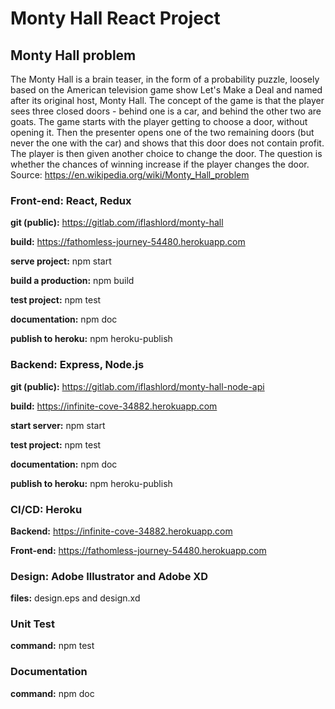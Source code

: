 # Monty Hall React Project

## Monty Hall problem

 The Monty Hall is a brain teaser, in the form of a probability puzzle,
loosely based on the American television game show Let's Make a Deal and named after its original host, Monty Hall.
The concept of the game is that the player sees three closed doors - behind one is a car, and behind the other two are goats. The game starts with the player getting to choose a door, without opening it. Then the presenter opens one of the two remaining doors (but never the one with the car) and shows that this door does not contain profit. The player is then given another choice to change the door.
The question is whether the chances of winning increase if the player changes the door.
Source: https://en.wikipedia.org/wiki/Monty_Hall_problem


### Front-end: React, Redux

**git (public):** https://gitlab.com/iflashlord/monty-hall

**build:** https://fathomless-journey-54480.herokuapp.com



**serve project:** npm start

**build a production:** npm build

**test project:**  npm test

**documentation:**  npm doc

**publish to heroku:**  npm heroku-publish  



### Backend: Express, Node.js

**git (public):** https://gitlab.com/iflashlord/monty-hall-node-api

**build:** https://infinite-cove-34882.herokuapp.com



**start server:**  npm start

**test project:**  npm test

**documentation:**  npm doc

**publish to heroku:**  npm heroku-publish  

 

### CI/CD: Heroku

**Backend:** https://infinite-cove-34882.herokuapp.com

**Front-end:** https://fathomless-journey-54480.herokuapp.com



### Design: Adobe Illustrator and Adobe XD

**files:** design.eps and design.xd



### Unit Test

**command:** npm test



### Documentation

**command:** npm doc



 

